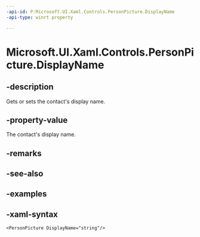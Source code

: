 ```yaml
---
-api-id: P:Microsoft.UI.Xaml.Controls.PersonPicture.DisplayName
-api-type: winrt property

---
```

<!-- Property syntax.
public string DisplayName { get;  set; }
-->

# Microsoft.UI.Xaml.Controls.PersonPicture.DisplayName


## -description

Gets or sets the contact's display name.


## -property-value

The contact's display name.


## -remarks


## -see-also


## -examples


## -xaml-syntax

```xaml
<PersonPicture DisplayName="string"/>
```


